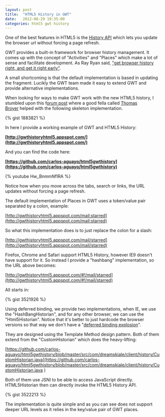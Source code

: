 ```yaml
---
layout: post
title:  "HTML5 History in GWT"
date:   2012-08-29 19:35:00
categories: html5 gwt history
---
```


One of the best features in HTML5 is the [History API](http://diveintohtml5.info/history.html) which lets you update the browser url without forcing a page refresh.

GWT provides a built-in framework for browser history management. It comes up with the concept of "Activities" and "Places" which make a lot of sense and facilitate development. As Ray Ryan said, ["get browser history right, and get it right early"](http://www.youtube.com/watch?v=PDuhR18-EdM#t=1m26s).

A small shortcoming is that the default implementation is based in updating the fragment. Lucikly the GWT team made it easy to extend GWT and provide alternative implementations.

When looking for ways to make GWT work with the new HTML5 history, I stumbled upon this f[orum post](https://groups.google.com/d/msg/google-web-toolkit/xsf_GCnH36Q/iU8c80zsl5cJ) where a good fella called [Thomas Broyer](https://plus.google.com/113945685385052458154/posts)&nbsp;helped with the following skeleton implementation.

{% gist 1883821 %}

In here I provide a working example of GWT and HTML5 History:

**[http://gwthistoryhtml5.appspot.com/](http://gwthistoryhtml5.appspot.com/)**

And you can find the code here:

**[https://github.com/carlos-aguayo/html5gwthistory](https://github.com/carlos-aguayo/html5gwthistory)**

{% youtube Hw_BnmmM1RA %}

Notice how when you move across the tabs, search or links, the URL updates without forcing a page refresh.

The default implementation of Places in GWT uses a token/value pair separated by a colon, example:

[http://gwthistoryhtml5.appspot.com/mail:starred](http://gwthistoryhtml5.appspot.com/mail:starred)

So what this implementation does is to just replace the colon for a slash:

[http://gwthistoryhtml5.appspot.com/mail/starred](http://gwthistoryhtml5.appspot.com/mail/starred)

Firefox, Chrome and Safari support HTML5 History, however IE9 doesn't have support for it. So instead I provide a "hashbang" implementation, so the URL above becomes:

[http://gwthistoryhtml5.appspot.com/#!/mail/starred](http://gwthistoryhtml5.appspot.com/#!/mail/starred)

All starts in:

{% gist 3521926 %}

Using deferred binding, we provide two implementations, when IE, we use the "HashBangHistorian", and for any other browser, we can use the "Html5Historian". Notice that it's better to just hardcode the browser versions so that way we don't have a "[deferred binding explosion](http://code.google.com/p/google-web-toolkit/wiki/ConditionalProperties)".

They are designed using the Template Method design pattern. Both of them extend from the "CustomHistorian" which does the heavy-lifting:

[https://github.com/carlos-aguayo/html5gwthistory/blob/master/src/com/dreamskiale/client/history/CustomHistorian.java](https://github.com/carlos-aguayo/html5gwthistory/blob/master/src/com/dreamskiale/client/history/CustomHistorian.java  )

Both of them use JSNI to be able to access JavaScript directly. HTML5Historian then can directly invoke the HTML5 History API.

{% gist 3522213 %}

The implementation is quite simple and as you can see does not support deeper URL levels as it relies in the key/value pair of GWT places.